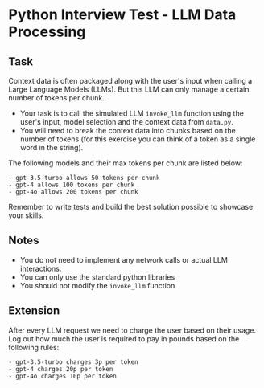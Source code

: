 # Python Interview Test - LLM Data Processing

## Task

Context data is often packaged along with the user's input when calling a Large Language Models (LLMs). But this LLM can only manage a certain number of tokens per chunk.

- Your task is to call the simulated LLM `invoke_llm` function using the user's input, model selection and the context data from `data.py`.
- You will need to break the context data into chunks based on the number of tokens (for this exercise you can think of a token as a single word in the string).

The following models and their max tokens per chunk are listed below:

```
- gpt-3.5-turbo allows 50 tokens per chunk
- gpt-4 allows 100 tokens per chunk
- gpt-4o allows 200 tokens per chunk
```

Remember to write tests and build the best solution possible to showcase your skills.

## Notes

- You do not need to implement any network calls or actual LLM interactions.
- You can only use the standard python libraries
- You should not modify the `invoke_llm` function

## Extension
After every LLM request we need to charge the user based on their usage. Log out how much the user is required to pay in pounds based on the following rules:

```
- gpt-3.5-turbo charges 3p per token
- gpt-4 charges 20p per token
- gpt-4o charges 10p per token
```
